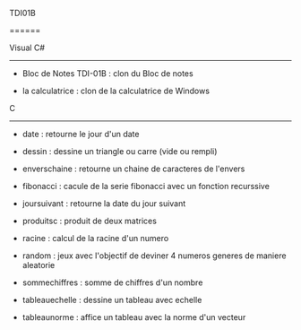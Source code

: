 TDI01B

======



Visual C#

---------

- Bloc de Notes TDI-01B : clon du Bloc de notes

- la calculatrice : clon de la calculatrice de Windows



C

---------

- date : retourne le jour d'un date

- dessin : dessine un triangle ou carre (vide ou rempli)	

- enverschaine : retourne un chaine de caracteres de l'envers

- fibonacci : cacule de la serie fibonacci avec un fonction recurssive

- joursuivant : retourne la date du jour suivant

- produitsc : produit de deux matrices

- racine : calcul de la racine d'un numero

- random : jeux avec l'objectif de deviner 4 numeros generes de maniere aleatorie

- sommechiffres	: somme de chiffres d'un nombre

- tableauechelle : dessine un tableau avec echelle

- tableaunorme : affice un tableau avec la norme d'un vecteur
